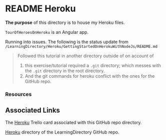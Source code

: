 # README Heroku

**The purpose** of this directory is to house my Heroku files.

`TourOfHeroesOnHeroku` is an Angular app.

Running into issues. The following is the status update from `/LearningDirectory/Heroku/GettingStartedOnHerokuWithNodeJs/README.md`
>Followed this tutorial in another directory outside of on account of
>1. this exercise/tutorial required a `.git` directory; which messes with the `.git` directory in the root directory.
>2. And the git commands for heroku conflict with the ones for the GitHub repo.

### Resources


## Associated Links
The [Heroku](https://trello.com/c/9SRRsEWo/43-heroku) Trello card associated with this GitHub repo directory.

[Heroku](https://github.com/JamieBort/LearningDirectory/tree/master/Hosting/Heroku) directory of the LearningDirectory GitHub repo.